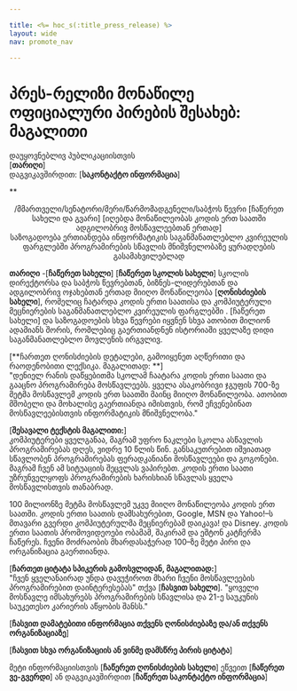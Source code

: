 ```yaml
---

title: <%= hoc_s(:title_press_release) %>
layout: wide
nav: promote_nav

---
```


# პრეს-რელიზი მონაწილე ოფიციალური პირების შესახებ: მაგალითი

დაუყოვნებლივ პუბლიკაციისთვის   
[**თარიღი**]  
დაგვიკავშირდით: [**საკონტაქტო ინფორმაცია**]  
  


**

<center>
  /მმართველი/სენატორი/მერი/წარმომადგენელი/საბჭოს წევრი [ჩაწერეთ სახელი და გვარი] [იღებდა მონაწილეობას კოდის ერთ საათში ადგილობრივ მოსწავლეებთან ერთად]</strong><br /> საზოგადოება ერთიანდება ინფორმატიკის საგანმანათლებლო კვირეულის ფარგლებში პროგრამირების სწავლის მნიშვნელობაზე ყურადღების გასამახვილებლად
</center>

  
  
</p> 

**თარიღი** -[**ჩაწერეთ სახელი**] [**ჩაწერეთ სკოლის სახელი**] სკოლის დირექტორსა და საბჭოს წევრებთან, ბიზნეს-ლიდერებთან და ადგილობრივ ოჯახებთან ერთად მიიღო მონაწილეობა [**ღონისძიების სახელი**], რომელიც ჩატარდა კოდის ერთი საათისა და კომპიუტერული მეცნიერების საგანმანათლებლო კვირეულის ფარგლებში . [ჩაწერეთ სახელი] და საზოგადოების სხვა წევრები იყვნენ სხვა ათობით მილიონ ადამიანს შორის, რომლებიც გაერთიანდნენ ისტორიაში ყველაზე დიდი საგანმანათლებლო მოვლენის ირგვლივ.

[**ჩართეთ ღონისძიების დეტალები, გამოიყენეთ აღწერითი და რაოდენობითი ლექსიკა. მაგალითად: **]  
"დენიელ რანის დაწყებითმა სკოლამ ჩაატარა კოდის ერთი საათი და გააცნო პროგრამირება მოსწავლეებს. ყველა ასაკობრივი ჯგუფის 700-ზე მეტმა მოსწავლემ კოდის ერთ საათში მაინც მიიღო მონაწილეობა. ათობით მშობელი და მოხალისე გაერთიანდა იმისთვის, რომ ეჩვენებინათ მოსწავლეებისთვის ინფორმატიკის მნიშვნელობა."

[**შესავალი ტექსტის მაგალითი:**]  
კომპიუტერები ყველგანაა, მაგრამ უფრო ნაკლები სკოლა ასწავლის პროგრამირებას დღეს, ვიდრე 10 წლის წინ. განსაკუთრებით იშვიათად სწავლობენ პროგრამირებას ფერადკანიანი მოსწავლეები და გოგონები. მაგრამ ჩვენ ამ სიტუაციის შეცვლას ვაპირებთ. კოდის ერთი საათი უზრუნველყოფს პროგრამირების ხარისხიან სწავლას ყველა მოსწავლისთვის თანაბრად.

100 მილიონზე მეტმა მოსწავლემ უკვე მიიღო მონაწილეობა კოდის ერთ საათში. კოდის ერთი საათის დამსახურებით, Google, MSN და Yahoo!–ს მთავარი გვერდი კომპიუტერულმა მეცნიერებამ დაიკავა! და Disney. კოდის ერთი საათის პრომოვიდეოები ობამამ, შაკირამ და ეშტონ კატჩერმა ჩაწერეს. ჩვენი მოძრაობის მხარდასაჭერად 100–ზე მეტი პირი და ორგანიზაცია გაერთიანდა.

[**ჩართეთ ციტატა სპიკერის გამოსვლიდან, მაგალითად:**]  
"ჩვენ ყველანაირად უნდა დავუჭიროთ მხარი ჩვენი მოსწავლეების პროგრამირებით დაინტერესებას" თქვა [**ჩასვით სახელი**]. "ყოველი მოსწავლე იმსახურებს პროგრამირების სწავლისა და 21-ე საუკუნის საუკეთესო კარიერის აწყობის შანსს."

[**ჩასვით დამატებითი ინფორმაცია თქვენს ღონისძიებაზე და/ან თქვენს ორგანიზაციაზე**]

[**ჩასვით სხვა ორგანიზაციის ან ვინმე დამსწრე პირის ციტატა**]

მეტი ინფორმაციისთვის [**ჩაწერეთ ღონისძიების სახელი**] ეწვეით [**ჩაწერეთ ვე-გვერდი**] ან დაგვიკავშირდით [**ჩაწერეთ საკონტაქტო ინფორმაცია**]